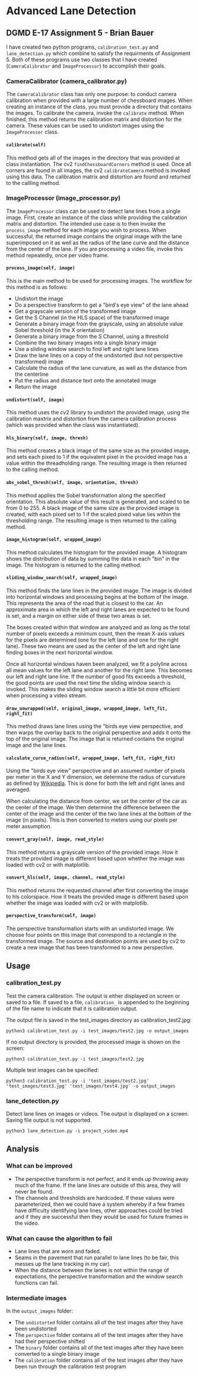 # Advanced Lane Detection
## DGMD E-17 Assignment 5 - Brian Bauer

I have created two python programs, ```calibration_test.py``` and ```lane_detection.py``` which combine to satisfy the requirments of Assignment 5.  Both of these programs use two classes that I have created (```CameraCalibrator``` and ```ImageProcessor```) to accomplish their goals.

### CameraCalibrator (camera_calibrator.py)
The ```CameraCalibrator``` class has only one purpose: to conduct camera calibration when provided with a large number of chessboard images. When creating an instance of the class, you must provide a directory that contains the images.  To calibrate the camera, invoke the ```calibrate``` method.  When finished, this method returns the calibration matrix and distortion for the camera.  These values can be used to undistort images using the ```ImageProcessor``` class.

#### ```calibrate(self)```
This method gets all of the images in the directory that was provided at class instantiation.  The cv2 ```findChessboardCorners``` method is used.  Once all corners are found in all images, the cv2 ```calibrateCamera``` method is invoked using this data.  The calibration matrix and distortion are found and returned to the callling method.

### ImageProcessor (image_processor.py)
The ```ImageProcessor``` class can be used to detect lane lines from a single image.  First, create an instance of the class while providing the calibration matrix and distortion.  The intended use case is to then invoke the ```process_image``` method for each image you wish to process.  When successful, the returned image contains the original image with the lane superimposed on it as well as the radius of the lane curve and the distance from the center of the lane.  If you are processing a video file, invoke this method repeatedly, once per video frame.

#### ```process_image(self, image)```
This is the main method to be used for processing images.  The workflow for this method is as follows:
- Undistort the image
- Do a perspective transform to get a "bird's eye view" of the lane ahead
- Get a grayscale version of the transformed image
- Get the S Channel (in the HLS space) of the transformed image
- Generate a binary image from the grayscale, using an absolute value Sobel threshold (in the X orientation)
- Generate a binary image from the S Channel, using a threshold
- Combine the two binary images into a single binary image
- Use a sliding window search to find left and right lane lines
- Draw the lane lines on a copy of the undistorted (but not perspective transformed) image
- Calculate the radius of the lane curvature, as well as the distance from the centerline
- Put the radius and distance text onto the annotated image
- Return the image
#### ```undistort(self, image)```
This method uses the cv2 library to undistort the provided image, using the calibration maxtrix and distortion from the camera calibration process (which was provided when the class was instantiated).
#### ```hls_binary(self, image, thresh)```
This method creates a black image of the same size as the provided image, and sets each pixed to 1 if the equivalent pixel in the provided image has a value within the threadholding range.  The resulting image is then returned to the calling method.
#### ```abs_sobel_thresh(self, image, orientation, thresh)```
This method applies the Sobel transformation along the specified orientation.  This absolute value of this result is generated, and scaled to be from 0 to 255.  A black image of the same size as the provided image is created, with each pixed set to 1 if the scaled pixed value lies within the thresholding range.  The resulting image is then returned to the calling method.
#### ```image_histogram(self, wrapped_image)```
This method calculates the histogram for the provided image.  A histogram shows the distribution of data by summing the data in each "bin" in the image.  The histogram is returned to the calling method.
#### ```sliding_window_search(self, wrapped_image)```
This method finds the lane lines in the provided image.  The image is divided into horizontal windows and processing begins at the bottom of the image.  This represents the area of the road that is closest to the car.  An approximate area in which the left and right lanes are expected to be found is set, and a margin on either side of these two areas is set.

The boxes created within that window are analyzed and as long as the total number of pixels exceeds a minimum count, then the mean X-axis values for the pixels are determined (one for the left lane and one for the right lane).  These two means are used as the center of the left and right lane finding boxes in the next horizontal window.

Once all horizontal windows haven been analyzed, we fit a polyline across all mean values for the left lane and another for the right lane.  This becomes our left and right lane line.  If the number of good fits exceeds a threshold, the good points are used the next time the sliding window search is invoked.  This makes the sliding window search a little bit more efficient when processing a video stream.
#### ```draw_unwrapped(self, original_image, wrapped_image, left_fit, right_fit)```
This method draws lane lines using the "birds eye view perspective, and then warps the overlay back to the original perspective and adds it onto the top of the original image.  The image that is returned contains the original image and the lane lines.
#### ```calculate_curve_radius(self, wrapped_image, left_fit, right_fit)```
Using the "birds eye view" perspective and an assumed number of pixels per meter in the X and Y dimension, we determine the radius of curvature as defined by [Wikipedia](https://en.wikipedia.org/wiki/Radius_of_curvature#In_2D).  This is done for both the left and right lanes and averaged.

When calculating the distance from center, we set the center of the car as the center of the image.  We then determine the difference between the center of the image and the center of the two lane lines at the bottom of the image (in pixels).  This is then converted to meters using our pixels per meter assumption.
#### ```convert_gray(self, image, read_style)```
This method returns a grayscale version of the provided image.  How it treats the provided image is different based upon whether the image was loaded with cv2 or with matplotlib.
#### ```convert_hls(self, image, channel, read_style)```
This method returns the requested channel after first converting the image to hls colorspace.  How it treats the provided image is different based upon whether the image was loaded with cv2 or with matplotlib.
#### ```perspective_transform(self, image)```
The perspective transformation starts with an undistorted image.  We choose four points on this image that correspond to a rectangle in the transformed image.  The source and destination points are used by cv2 to create a new image that has been transformed to a new perspective.

## Usage
### calibration_test.py
Test the camera calibration.  The output is either displayed on screen or saved to a file.  If saved to a file, ```calibration_``` is appended to the beginning of the file name to indicate that it is calibration output.

The output file is saved in the test_images directory as calibration_test2.jpg:
```
python3 calibration_test.py -i test_images/test2.jpg -o output_images
```
If no output directory is provided, the processed image is shown on the screen:
```
python3 calibration_test.py -i test_images/test2.jpg
```
Multiple test images can be specified:
```
python3 calibration_test.py -i 'test_images/test2.jpg' 'test_images/test3.jpg' 'test_images/test4.jpg' -o output_images
```

### lane_detection.py
Detect lane lines on images or videos.  The output is displayed on a screen.  Saving file output is not supported.
```
python3 lane_detection.py -i project_video.mp4
```

## Analysis
### What can be improved
- The perspective transform is not perfect, and it ends up throwing away much of the frame.  If the lane lines are outside of this area, they will never be found.
- The channels and thresholds are hardcoded.  If these values were parameterized, then we could have a system whereby if a few frames have difficulty identifying lane lines, other approaches could be tried and if they are successful then they would be used for future frames in the video.
### What can cause the algorithm to fail
- Lane lines that are worn and faded.
- Seams in the pavement that run parallel to lane lines (to be fair, this messes up the lane tracking in my car).
- When the distance between the lanes is not within the range of expectations, the perspective transformation and the window search functions can fail.
### Intermediate images
In the ```output_images``` folder:
- The ```undistorted``` folder contains all of the test images after they have been undistorted
- The ```perspective``` folder contains all of the test images after they have had their perspective shifted
- The ```binary``` folder contains all of the test images after they have been converted to a single binary image
- The ```calibration``` folder contains all of the test images after they have been run through the calibration test program